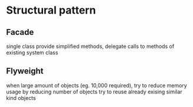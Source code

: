 # Structural pattern
## Facade
single class provide simplified methods, delegate calls to methods of existing system class

## Flyweight
when large amount of objects (eg. 10,000 required), try to reduce memory usage
  by reducing number of objects
try to reuse already exising similar kind objects 








